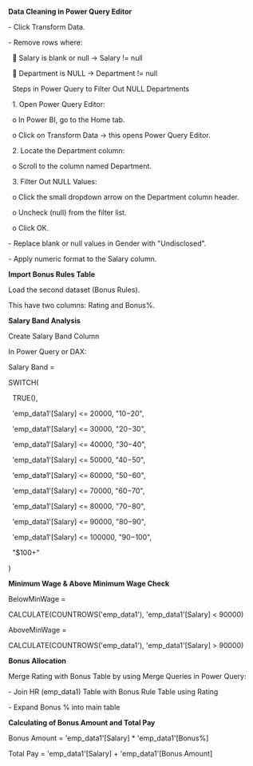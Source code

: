 **Data Cleaning in Power Query Editor**

\-	Click Transform Data.

\-	Remove rows where:

&nbsp;		Salary is blank or null → Salary != null

&nbsp;		Department is NULL → Department != null



&nbsp;		Steps in Power Query to Filter Out NULL Departments

&nbsp;		1.	Open Power Query Editor:

&nbsp;			o	In Power BI, go to the Home tab.

&nbsp;			o	Click on Transform Data → this opens Power Query Editor.

&nbsp;		2.	Locate the Department column:

&nbsp;			o	Scroll to the column named Department.

&nbsp;		3.	Filter Out NULL Values:

&nbsp;			o	Click the small dropdown arrow on the Department column header.

&nbsp;			o	Uncheck (null) from the filter list.

&nbsp;			o	Click OK.



\-	Replace blank or null values in Gender with "Undisclosed".

\-	Apply numeric format to the Salary column.





**Import Bonus Rules Table**

Load the second dataset (Bonus Rules).

This have two columns: Rating and Bonus%.



**Salary Band Analysis**



Create Salary Band Column

In Power Query or DAX:



Salary Band = 

SWITCH(

&nbsp;   TRUE(),

&nbsp;   'emp\_data1'\[Salary] <= 20000, "$10-$20",

&nbsp;   'emp\_data1'\[Salary] <= 30000, "$20-$30",

&nbsp;   'emp\_data1'\[Salary] <= 40000, "$30-$40",

&nbsp;   'emp\_data1'\[Salary] <= 50000, "$40-$50",

&nbsp;   'emp\_data1'\[Salary] <= 60000, "$50-$60",

&nbsp;   'emp\_data1'\[Salary] <= 70000, "$60-$70",

&nbsp;   'emp\_data1'\[Salary] <= 80000, "$70-$80",

&nbsp;   'emp\_data1'\[Salary] <= 90000, "$80-$90",

&nbsp;   'emp\_data1'\[Salary] <= 100000, "$90-$100",

&nbsp;   "$100+"

)





**Minimum Wage \& Above Minimum Wage Check**



BelowMinWage =

CALCULATE(COUNTROWS('emp\_data1'), 'emp\_data1'\[Salary] < 90000)



AboveMinWage =

CALCULATE(COUNTROWS('emp\_data1'), 'emp\_data1'\[Salary] > 90000)





**Bonus Allocation**



Merge Rating with Bonus Table by using Merge Queries in Power Query:

\-	Join HR (emp\_data1) Table with Bonus Rule Table using Rating

\-	Expand Bonus % into main table



**Calculating of Bonus Amount and Total Pay**



Bonus Amount = 'emp\_data1'\[Salary] \* 'emp\_data1'\[Bonus%]



Total Pay = 'emp\_data1'\[Salary] + 'emp\_data1'\[Bonus Amount]

